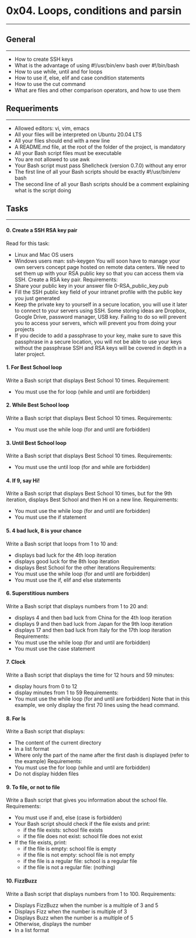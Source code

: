 # 0x04. Loops, conditions and parsin
***

## General
***
* How to create SSH keys
* What is the advantage of using #!/usr/bin/env bash over #!/bin/bash
* How to use while, until and for loops
* How to use if, else, elif and case condition statements
* How to use the cut command
* What are files and other comparison operators, and how to use them

## Requeriments
***
* Allowed editors: vi, vim, emacs
* All your files will be interpreted on Ubuntu 20.04 LTS
* All your files should end with a new line
* A README.md file, at the root of the folder of the project, is mandatory
* All your Bash script files must be executable
* You are not allowed to use awk
* Your Bash script must pass Shellcheck (version 0.7.0) without any error
* The first line of all your Bash scripts should be exactly #!/usr/bin/env bash
* The second line of all your Bash scripts should be a comment explaining what is the script doing

## Tasks
***
#### 0. Create a SSH RSA key pair
Read for this task:
* Linux and Mac OS users
* Windows users
man: ssh-keygen
You will soon have to manage your own servers concept page hosted on remote data centers. We need to set them up with your RSA public key so that you can access them via SSH.
Create a RSA key pair.
Requirements:
* Share your public key in your answer file 0-RSA_public_key.pub
* Fill the SSH public key field of your intranet profile with the public key you just generated
* Keep the private key to yourself in a secure location, you will use it later to connect to your servers using SSH. Some storing ideas are Dropbox, Google Drive, password manager, USB key. Failing to do so will prevent you to access your servers, which will prevent you from doing your projects
* If you decide to add a passphrase to your key, make sure to save this passphrase in a secure location, you will not be able to use your keys without the passphrase
SSH and RSA keys will be covered in depth in a later project.


#### 1. For Best School loop
Write a Bash script that displays Best School 10 times.
Requirement:
* You must use the for loop (while and until are forbidden)

#### 2. While Best School loop
Write a Bash script that displays Best School 10 times.
Requirements:
* You must use the while loop (for and until are forbidden)

#### 3. Until Best School loop
Write a Bash script that displays Best School 10 times.
Requirements:
* You must use the until loop (for and while are forbidden)

#### 4. If 9, say Hi!
Write a Bash script that displays Best School 10 times, but for the 9th iteration, displays Best School and then Hi on a new line.
Requirements:
* You must use the while loop (for and until are forbidden)
* You must use the if statement

#### 5. 4 bad luck, 8 is your chance
Write a Bash script that loops from 1 to 10 and:
* displays bad luck for the 4th loop iteration
* displays good luck for the 8th loop iteration
* displays Best School for the other iterations
Requirements:
* You must use the while loop (for and until are forbidden)
* You must use the if, elif and else statements

#### 6. Superstitious numbers
Write a Bash script that displays numbers from 1 to 20 and:
* displays 4 and then bad luck from China for the 4th loop iteration
* displays 9 and then bad luck from Japan for the 9th loop iteration
* displays 17 and then bad luck from Italy for the 17th loop iteration
Requirements:
* You must use the while loop (for and until are forbidden)
* You must use the case statement

#### 7. Clock
Write a Bash script that displays the time for 12 hours and 59 minutes:
* display hours from 0 to 12
* display minutes from 1 to 59
Requirements:
* You must use the while loop (for and until are forbidden)
Note that in this example, we only display the first 70 lines using the head command.

#### 8. For ls
Write a Bash script that displays:
* The content of the current directory
* In a list format
* Where only the part of the name after the first dash is displayed (refer to the example)
Requirements:
* You must use the for loop (while and until are forbidden)
* Do not display hidden files

#### 9. To file, or not to file
Write a Bash script that gives you information about the school file.
Requirements:
* You must use if and, else (case is forbidden)
* Your Bash script should check if the file exists and print:
  * if the file exists: school file exists
  * if the file does not exist: school file does not exist
* If the file exists, print:
  * if the file is empty: school file is empty
  * if the file is not empty: school file is not empty
  * if the file is a regular file: school is a regular file
  * if the file is not a regular file: (nothing)
  
#### 10. FizzBuzz
Write a Bash script that displays numbers from 1 to 100.
Requirements:
* Displays FizzBuzz when the number is a multiple of 3 and 5
* Displays Fizz when the number is multiple of 3
* Displays Buzz when the number is a multiple of 5
* Otherwise, displays the number
* In a list format
